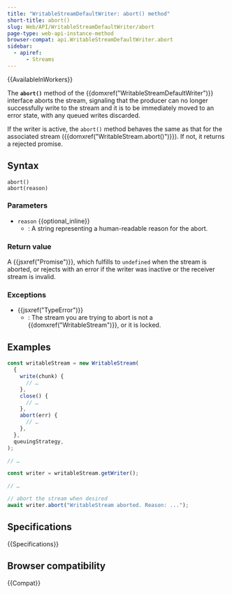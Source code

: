 ```yaml
---
title: "WritableStreamDefaultWriter: abort() method"
short-title: abort()
slug: Web/API/WritableStreamDefaultWriter/abort
page-type: web-api-instance-method
browser-compat: api.WritableStreamDefaultWriter.abort
sidebar:
  - apiref:
      - Streams
---
```


{{AvailableInWorkers}}

The **`abort()`** method of the
{{domxref("WritableStreamDefaultWriter")}} interface aborts the stream, signaling that
the producer can no longer successfully write to the stream and it is to be immediately
moved to an error state, with any queued writes discarded.

If the writer is active, the `abort()` method behaves the same as that for
the associated stream ({{domxref("WritableStream.abort()")}}). If not, it returns a
rejected promise.

## Syntax

```js-nolint
abort()
abort(reason)
```

### Parameters

- `reason` {{optional_inline}}
  - : A string representing a human-readable reason for the abort.

### Return value

A {{jsxref("Promise")}}, which fulfills to `undefined` when the stream is aborted, or
rejects with an error if the writer was inactive or the receiver stream is invalid.

### Exceptions

- {{jsxref("TypeError")}}
  - : The stream you are trying to abort is not a {{domxref("WritableStream")}}, or it is
    locked.

## Examples

```js
const writableStream = new WritableStream(
  {
    write(chunk) {
      // …
    },
    close() {
      // …
    },
    abort(err) {
      // …
    },
  },
  queuingStrategy,
);

// …

const writer = writableStream.getWriter();

// …

// abort the stream when desired
await writer.abort("WritableStream aborted. Reason: ...");
```

## Specifications

{{Specifications}}

## Browser compatibility

{{Compat}}
